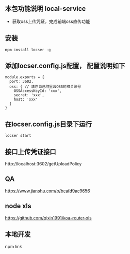 ## 本包功能说明 local-service
- 获取oss上传凭证，完成前端oss直传功能

## 安装
```
npm install locser -g
```

## 添加locser.config.js配置， 配置说明如下
```
module.exports = {
  port: 3602,
  oss: { // 填你自己阿里云OSS的相关账号
    OSSAccessKeyId: 'xxx',
    secret: 'xxx',
    host: 'xxx' 
  }
}
```

## 在locser.config.js目录下运行

```
locser start
```

## 接口上传凭证接口
http://localhost:3602/getUploadPolicy

## QA
https://www.jianshu.com/p/beafd9ac9656

## node xls
https://github.com/qixin1991/koa-router-xls

## 本地开发
npm link
